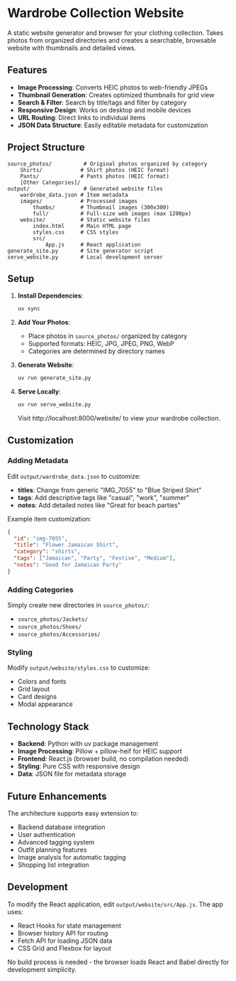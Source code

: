 # Wardrobe Collection Website

A static website generator and browser for your clothing collection. Takes photos from organized directories and creates a searchable, browsable website with thumbnails and detailed views.

## Features

- **Image Processing**: Converts HEIC photos to web-friendly JPEGs
- **Thumbnail Generation**: Creates optimized thumbnails for grid view
- **Search & Filter**: Search by title/tags and filter by category
- **Responsive Design**: Works on desktop and mobile devices
- **URL Routing**: Direct links to individual items
- **JSON Data Structure**: Easily editable metadata for customization

## Project Structure

```
source_photos/          # Original photos organized by category
    Shirts/            # Shirt photos (HEIC format)
    Pants/             # Pants photos (HEIC format)
    [Other Categories]/
output/                 # Generated website files
    wardrobe_data.json # Item metadata
    images/            # Processed images
        thumbs/        # Thumbnail images (300x300)
        full/          # Full-size web images (max 1200px)
    website/           # Static website files
        index.html     # Main HTML page
        styles.css     # CSS styles
        src/
            App.js     # React application
generate_site.py       # Site generator script
serve_website.py       # Local development server
```

## Setup

1. **Install Dependencies**:
   ```bash
   uv sync
   ```

2. **Add Your Photos**:
   - Place photos in `source_photos/` organized by category
   - Supported formats: HEIC, JPG, JPEG, PNG, WebP
   - Categories are determined by directory names

3. **Generate Website**:
   ```bash
   uv run generate_site.py
   ```

4. **Serve Locally**:
   ```bash
   uv run serve_website.py
   ```
   
   Visit http://localhost:8000/website/ to view your wardrobe collection.

## Customization

### Adding Metadata

Edit `output/wardrobe_data.json` to customize:
- **titles**: Change from generic "IMG_7055" to "Blue Striped Shirt"
- **tags**: Add descriptive tags like "casual", "work", "summer"
- **notes**: Add detailed notes like "Great for beach parties"

Example item customization:
```json
{
  "id": "img-7055",
  "title": "Flower Jamaican Shirt",
  "category": "shirts",
  "tags": ["Jamaican", "Party", "Festive", "Medium"],
  "notes": "Good for Jamaican Party"
}
```

### Adding Categories

Simply create new directories in `source_photos/`:
- `source_photos/Jackets/`
- `source_photos/Shoes/`
- `source_photos/Accessories/`

### Styling

Modify `output/website/styles.css` to customize:
- Colors and fonts
- Grid layout
- Card designs
- Modal appearance

## Technology Stack

- **Backend**: Python with uv package management
- **Image Processing**: Pillow + pillow-heif for HEIC support
- **Frontend**: React.js (browser build, no compilation needed)
- **Styling**: Pure CSS with responsive design
- **Data**: JSON file for metadata storage

## Future Enhancements

The architecture supports easy extension to:
- Backend database integration
- User authentication
- Advanced tagging system
- Outfit planning features
- Image analysis for automatic tagging
- Shopping list integration

## Development

To modify the React application, edit `output/website/src/App.js`. The app uses:
- React Hooks for state management
- Browser history API for routing
- Fetch API for loading JSON data
- CSS Grid and Flexbox for layout

No build process is needed - the browser loads React and Babel directly for development simplicity.